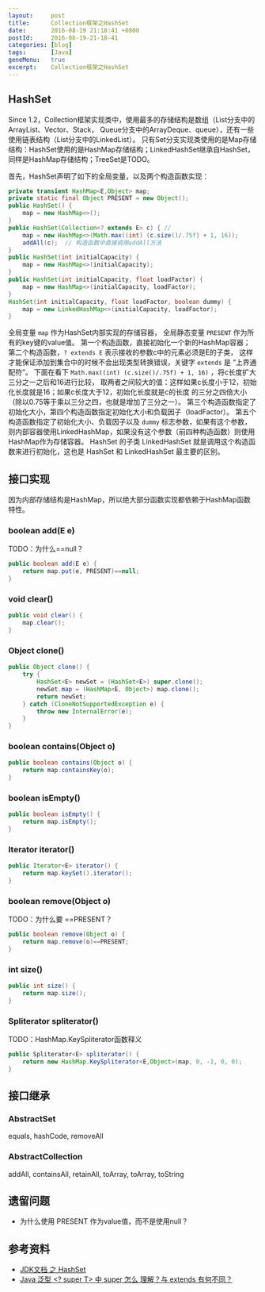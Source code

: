 ```yaml
---
layout:     post
title:      Collection框架之HashSet
date:       2016-08-19 21:18:41 +0800
postId:     2016-08-19-21-18-41
categories: [blog]
tags:       [Java]
geneMenu:   true
excerpt:    Collection框架之HashSet
---
```


## HashSet
Since 1.2，Collection框架实现类中，使用最多的存储结构是数组（List分支中的ArrayList、Vector、Stack，
Queue分支中的ArrayDeque、queue），还有一些使用链表结构（List分支中的LinkedList）。
只有Set分支实现类使用的是Map存储结构：HashSet使用的是HashMap存储结构；LinkedHashSet继承自HashSet，
同样是HashMap存储结构；TreeSet是TODO。

首先，HashSet声明了如下的全局变量，以及两个构造函数实现：

```java 
private transient HashMap<E,Object> map;
private static final Object PRESENT = new Object();
public HashSet() {
    map = new HashMap<>();
}
public HashSet(Collection<? extends E> c) { // 
    map = new HashMap<>(Math.max((int) (c.size()/.75f) + 1, 16));
    addAll(c);  // 构造函数中直接调用addAll方法
}
public HashSet(int initialCapacity) {
    map = new HashMap<>(initialCapacity);
}
public HashSet(int initialCapacity, float loadFactor) {
    map = new HashMap<>(initialCapacity, loadFactor);
}
HashSet(int initialCapacity, float loadFactor, boolean dummy) {
    map = new LinkedHashMap<>(initialCapacity, loadFactor);
}

```
全局变量 `map` 作为HashSet内部实现的存储容器，
全局静态变量 `PRESENT` 作为所有的key键的value值。
第一个构造函数，直接初始化一个新的HashMap容器；
第二个构造函数，`? extends E` 表示接收的参数c中的元素必须是E的子类，
这样才能保证添加到集合中的时候不会出现类型转换错误，关键字 `extends` 是 “上界通配符”。
下面在看下 `Math.max((int) (c.size()/.75f) + 1, 16)` ，将c长度扩大三分之一之后和16进行比较，
取两者之间较大的值：这样如果c长度小于12，初始化长度就是16；如果c长度大于12，初始化长度就是c的长度
的三分之四倍大小（除以0.75等于乘以三分之四，也就是增加了三分之一）。
第三个构造函数指定了初始化大小，第四个构造函数指定初始化大小和负载因子（loadFactor）。
第五个构造函数指定了初始化大小、负载因子以及 `dummy` 标志参数，如果有这个参数，
则内部容器使用LinkedHashMap，如果没有这个参数（前四种构造函数）则使用HashMap作为存储容器。
HashSet 的子类 LinkedHashSet 就是调用这个构造函数来进行初始化，这也是 HashSet 和 LinkedHashSet 最主要的区别。

## 接口实现
因为内部存储结构是HashMap，所以绝大部分函数实现都依赖于HashMap函数特性。

### boolean add(E e)
TODO：为什么==null？

```java 
public boolean add(E e) {
    return map.put(e, PRESENT)==null;
}
```

### void clear()

```java 
public void clear() {
    map.clear();
}
```
### Object clone()
```java 
public Object clone() {
    try {
        HashSet<E> newSet = (HashSet<E>) super.clone();
        newSet.map = (HashMap<E, Object>) map.clone();
        return newSet;
    } catch (CloneNotSupportedException e) {
        throw new InternalError(e);
    }
}
```
### boolean contains(Object o)
```java 
public boolean contains(Object o) {
    return map.containsKey(o);
}
```
### boolean isEmpty()
```java 
public boolean isEmpty() {
    return map.isEmpty();
}
```
### Iterator<E> iterator()
```java 
public Iterator<E> iterator() {
    return map.keySet().iterator();
}
```
### boolean remove(Object o)
TODO：为什么要 ==PRESENT？
```java 
public boolean remove(Object o) {
    return map.remove(o)==PRESENT;
}
```
### int size()
```java 
public int size() {
    return map.size();
}
```
### Spliterator<E> spliterator()
TODO：HashMap.KeySpliterator函数释义
```java 
public Spliterator<E> spliterator() {
    return new HashMap.KeySpliterator<E,Object>(map, 0, -1, 0, 0);
}
```

## 接口继承

### AbstractSet
equals, hashCode, removeAll

### AbstractCollection
addAll, containsAll, retainAll, toArray, toArray, toString


## 遗留问题
* 为什么使用 PRESENT 作为value值，而不是使用null？

## 参考资料

* [JDK文档 之 HashSet](https://docs.oracle.com/javase/8/docs/api/java/util/HashSet.html)
* [Java 泛型 <? super T> 中 super 怎么 理解？与 extends 有何不同？](https://www.zhihu.com/question/20400700/answer/117464182)
